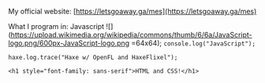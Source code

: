 My official website: [https://letsgoaway.ga/mes](https://letsgoaway.ga/mes)

What I program in:
Javascript ![](https://upload.wikimedia.org/wikipedia/commons/thumb/6/6a/JavaScript-logo.png/600px-JavaScript-logo.png =64x64);
`console.log("JavaScript");`

`haxe.log.trace("Haxe w/ OpenFL and HaxeFlixel");`

`<h1 style="font-family: sans-serif">HTML and CSS!</h1>`
